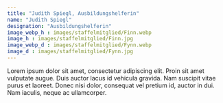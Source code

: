 ```yaml
---
title: "Judith Spiegl, Ausbildungshelferin"
name: "Judith Spiegl"
designation: "Ausbildungshelferin"
image_webp_h : images/staffelmitglied/Finn.webp
image_h : images/staffelmitglied/Finn.jpg
image_webp_d : images/staffelmitglied/Fynn.webp
image_d : images/staffelmitglied/Fynn.jpg
---
```


Lorem ipsum dolor sit amet, consectetur adipiscing elit. Proin sit amet vulputate augue. Duis auctor lacus id vehicula gravida. Nam suscipit vitae purus et laoreet.
Donec nisi dolor, consequat vel pretium id, auctor in dui. Nam iaculis, neque ac ullamcorper.